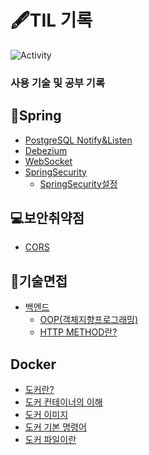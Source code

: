 # 🖋TIL 기록

<span>![Activity](https://img.shields.io/github/last-commit/DuHyeon2/DailyStudy)&nbsp;</span>

### 사용 기술 및 공부 기록

## 📒Spring
- [PostgreSQL Notify&Listen](https://github.com/DuHyeon2/DailyStudy/blob/main/Spring/PostgreSQLListenNotify/PostgreSQLNotifyListen.md)
- [Debezium](https://github.com/DuHyeon2/DailyStudy/blob/main/Spring/Debezium/Debezium.md)
- [WebSocket](https://github.com/DuHyeon2/DailyStudy/blob/main/Spring/WebSocket/WebSocket.md)
- [SpringSecurity](https://github.com/DuHyeon2/DailyStudy/blob/main/Spring/SpringSecurity)
  - [SpringSecurity설정](https://github.com/DuHyeon2/TIL/blob/main/Spring/SpringSecurity/Security%EC%84%A4%EC%A0%95.md)



## 💻보안취약점
- [CORS](https://github.com/DuHyeon2/DailyStudy/blob/main/SecurityVulnerability/CORS.md) <br>

## 📃기술면접
- [백엔드](https://github.com/DuHyeon2/TIL/blob/main/TechnicalInterview/BackEnd)
  - [OOP(객체지향프로그래밍)](https://github.com/DuHyeon2/TIL/blob/main/TechnicalInterview/BackEnd/OOP(객체지향프로그래밍).md)
  - [HTTP METHOD란?](https://github.com/DuHyeon2/TIL/blob/main/TechnicalInterview/BackEnd/HTTP%20METHOD.md)

## Docker
- [도커란?](https://github.com/DuHyeon2/TIL/blob/main/Docker/Docker란.md)
- [도커 컨테이너의 이해](https://github.com/DuHyeon2/TIL/blob/main/Docker/도커_컨테이너의_이해.md)
- [도커 이미지](https://github.com/DuHyeon2/TIL/blob/main/Docker/도커_이미지.md)
- [도커 기본 명령어](https://github.com/DuHyeon2/TIL/blob/main/Docker/도커_기본명령어.md)
- [도커 파일이란](https://github.com/DuHyeon2/TIL/blob/main/Docker/도커_파일이란.md)
